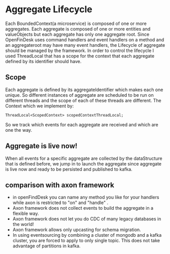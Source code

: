 # Aggregate Lifecycle
Each BoundedContext(a microservice) is composed of one or more aggregates. Each aggregate is composed of one or more entities and valueObjects but
each aggregate has only one aggregate root.
Since OpenFinDesk uses command handlers and event handlers
on a method and an aggregateroot may have many event handlers, the Lifecycle of 
aggregate should be managed by the framework. In order to control the lifecycle I
 used ThreadLocal that has a scope for the context that each aggregate defined by its identifier should have.
 ## Scope 
 Each aggregate is defined by its aggregateIdentifier which makes each one unique.
 So different instances of aggregate are scheduled to be run on different threads
 and the scope of each of these threads are different. The Context which we
 implement by:
 ```java_holder_method_tree
 ThreadLocal<ScopedContext> scopedContextThreadLocal;
 ``` 
So we track which events for each aggregate are received and which are one the way.
## Aggregate is live now!
When all events for a specific aggregate are collected by the dataStructure that is
defined before, we jump in to launch the aggregate since aggregate is live now
and ready to be persisted and published to kafka.

## comparison with axon framework
* in openFindDesk you can name any method you like for your handlers while 
axon is restricted to "on" and "handle" .
* Axon framework does not collect events to build the aggregate in a flexible way.
* Axon framework does not let you do CDC of many legacy databases in the world!
* Axon framework allows only upcasting for schema migration.
* In using eventsourcing by combining a cluster of mongodb and a kafka cluster,
you are forced to apply to only single topic. This does not take advantage of partitions in kafka.


